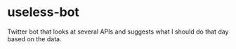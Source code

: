 # useless-bot
Twitter bot that looks at several APIs and suggests what I should do that day based on the data.
